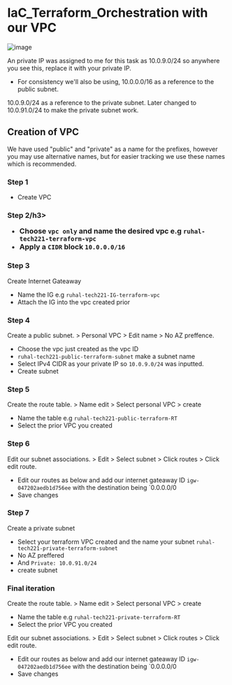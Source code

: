<h1>IaC_Terraform_Orchestration with our VPC</h1>

![image](https://github.com/Lost-Crow23/IaC_Terraform_Orchestration/assets/126012715/aac128a1-bc37-4b29-813b-04dd452cf0f8)

An private IP was assigned to me for this task as 10.0.9.0/24 so anywhere you see this, replace it with your private IP.

- For consistency we'll also be using,
10.0.0.0/16 as a reference to the public subnet.

10.0.9.0/24 as a reference to the private subnet. Later changed to 10.0.91.0/24 to make the private subnet work.

<h2>Creation of VPC </h2>

We have used "public" and "private" as a name for the prefixes, however you may use alternative names, but for easier tracking we use these names which is recommended.

<h3>Step 1</h3>

- Create VPC 

<h3>Step 2/h3>

- Choose `vpc only` and name the desired vpc e.g `ruhal-tech221-terraform-vpc`
- Apply a `CIDR` block `10.0.0.0/16`

<h3>Step 3</h3>

Create Internet Gateaway

- Name the IG e.g `ruhal-tech221-IG-terraform-vpc`
- Attach the IG into the vpc created prior 

<h3>Step 4</h3>

Create a public subnet. > Personal VPC > Edit name > No AZ preffence.

- Choose the vpc just created as the vpc ID
- `ruhal-tech221-public-terraform-subnet` make a subnet name
- Select IPv4 CIDR as your private IP so `10.0.9.0/24` was inputted.
- Create subnet

<h3>Step 5</h3>

Create the route table. > Name edit > Select personal VPC > create

- Name the table e.g `ruhal-tech221-public-terraform-RT`
- Select the prior VPC you created

<h3>Step 6</h3>

Edit our subnet associations. > Edit > Select subnet > Click routes > Click edit route.

- Edit our routes as below and add our internet gateaway ID `igw-047202aedb1d756ee` with the destination being `0.0.0.0/0
- Save changes

<h3>Step 7</h3>

Create a private subnet

- Select your terraform VPC created and the name your subnet `ruhal-tech221-private-terraform-subnet`
- No AZ preffered
- And `Private: 10.0.91.0/24`
- create subnet

<h3>Final iteration</h3>

Create the route table. > Name edit > Select personal VPC > create

- Name the table e.g `ruhal-tech221-private-terraform-RT`
- Select the prior VPC you created

Edit our subnet associations. > Edit > Select subnet > Click routes > Click edit route.

- Edit our routes as below and add our internet gateaway ID `igw-047202aedb1d756ee` with the destination being `0.0.0.0/0
- Save changes
